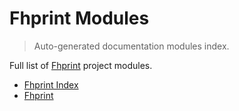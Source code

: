 # Fhprint Modules

> Auto-generated documentation modules index.

Full list of [Fhprint](README.md#fhprint-index) project modules.

- [Fhprint Index](README.md#fhprint-index)
- [Fhprint](fhprint/index.md#fhprint)
